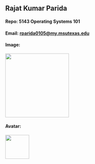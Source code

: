 ## Rajat Kumar Parida
#### Repo: 5143 Operating Systems 101
#### Email: rparida0105@my.msutexas.edu

#### Image:
<img src="https://github.com/user-attachments/assets/7d5d2971-9cec-4446-9655-bd9829194bfd" width="200"> 

#### Avatar:
<img src="https://github.com/RajatProg/5373-MobileApps/assets/157150925/a24b1770-978d-49c1-8b79-fa283e2bc0d0 " width="75">
